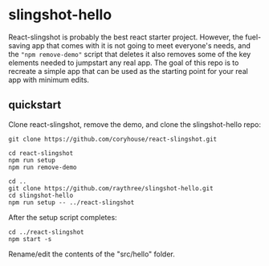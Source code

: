 # slingshot-hello
React-slingshot is probably the best react starter project. However, the fuel-saving app that comes with it is not going to meet everyone's needs, and the ```"npm remove-demo"``` script that deletes it also removes some of the key elements needed to jumpstart any real app. The goal of this repo is to recreate a simple app that can be used as the starting point for your real app with minimum edits.

## quickstart

Clone react-slingshot, remove the demo, and clone the slingshot-hello repo:

```
git clone https://github.com/coryhouse/react-slingshot.git

cd react-slingshot
npm run setup
npm run remove-demo

cd ..
git clone https://github.com/raythree/slingshot-hello.git
cd slingshot-hello
npm run setup -- ../react-slingshot
```

After the setup script completes:

```
cd ../react-slingshot
npm start -s
```
Rename/edit the contents of the "src/hello" folder. 






